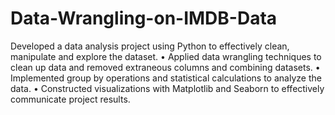 # Data-Wrangling-on-IMDB-Data
Developed a data analysis project using Python to effectively clean, manipulate and explore the dataset.
• Applied data wrangling techniques to clean up data and removed extraneous columns and combining datasets.
• Implemented group by operations and statistical calculations to analyze the data.
• Constructed visualizations with Matplotlib and Seaborn to effectively communicate project results.
